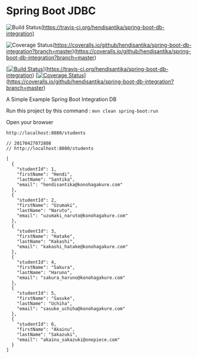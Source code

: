 # Spring Boot JDBC


![Build Status](https://travis-ci.org/hendisantika/spring-boot-db-integration.svg?branch=master)[(https://travis-ci.org/hendisantika/spring-boot-db-integration)](https://travis-ci.org/hendisantika/spring-boot-db-integration)

![Coverage Status](https://coveralls.io/repos/github/hendisantika/spring-boot-db-integration/badge.svg?branch=master)(https://coveralls.io/github/hendisantika/spring-boot-db-integration?branch=master)(https://coveralls.io/github/hendisantika/spring-boot-db-integration?branch=master)

[[![Build Status](https://travis-ci.org/hendisantika/spring-boot-db-integration.svg?branch=master)](https://travis-ci.org/hendisantika/spring-boot-db-integration)](https://travis-ci.org/hendisantika/spring-boot-db-integration)
[[![Coverage Status](https://coveralls.io/repos/github/hendisantika/spring-boot-db-integration/badge.svg?branch=master)](https://coveralls.io/github/hendisantika/spring-boot-db-integration?branch=master)](https://coveralls.io/github/hendisantika/spring-boot-db-integration?branch=master)

A Simple Example Spring Boot Integration DB

Run this project by this command : `mvn clean spring-boot:run`

Open your browser

`http://localhost:8080/students`


```
// 20170427072808
// http://localhost:8080/students

[
  {
    "studentId": 1,
    "firstName": "Hendi",
    "lastName": "Santika",
    "email": "hendisantika@konohagakure.com"
  },
  {
    "studentId": 2,
    "firstName": "Uzumaki",
    "lastName": "Naruto",
    "email": "uzumaki_naruto@konohagakure.com"
  },
  {
    "studentId": 3,
    "firstName": "Hatake",
    "lastName": "Kakashi",
    "email": "kakashi_hatake@konohagakure.com"
  },
  {
    "studentId": 4,
    "firstName": "Sakura",
    "lastName": "Haruno",
    "email": "sakura_haruno@konohagakure.com"
  },
  {
    "studentId": 5,
    "firstName": "Sasuke",
    "lastName": "Uchiha",
    "email": "sasuke_uchiha@konohagakure.com"
  },
  {
    "studentId": 6,
    "firstName": "Akainu",
    "lastName": "Sakazuki",
    "email": "akainu_sakazuki@onepiece.com"
  }
]
```